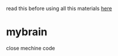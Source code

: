 read this before using all this materials [here](https://github.com/rzlahd/mybrain/tree/main?tab=MIT-1-ov-file)
# mybrain
close mechine code
